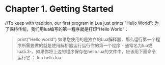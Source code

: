 # Chapter 1. Getting Started
//To keep with tradition, our first program in Lua just prints "Hello World":
为了保持传统，我们用lua编写的第一程序就是打印“Hello World”：
> print("Hello world")
如果您使用的是独立的Lua解释器，那么运行第一个程序所需要做的就是使用解析器运行运行你的第一个程序 - 通常名为lua或lua5.3-。如果你将上边的程序保存在hello.lua的文件中，应该用下面命令运行它 ：
>lua hello.lua



